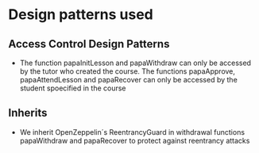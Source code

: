 # Design patterns used

## Access Control Design Patterns

- The function papaInitLesson and papaWithdraw can only be accessed by the tutor who created the course. The functions papaApprove, papaAttendLesson and papaRecover can only be accessed by the student spoecified in the course

## Inherits

- We inherit OpenZeppelin´s ReentrancyGuard in withdrawal functions papaWithdraw and papaRecover to protect against reentrancy attacks